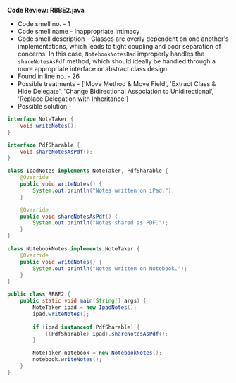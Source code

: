 **Code Review: RBBE2.java**
- Code smell no. - 1
- Code smell name - Inappropriate Intimacy
- Code smell description - Classes are overly dependent on one another's implementations, which leads to tight coupling and poor separation of concerns. In this case, `NotebookNotesBad` improperly handles the `shareNotesAsPdf` method, which should ideally be handled through a more appropriate interface or abstract class design.
- Found in line no. - 26
- Possible treatments - ['Move Method & Move Field', 'Extract Class & Hide Delegate', 'Change Bidirectional Association to Unidirectional', 'Replace Delegation with Inheritance']
- Possible solution -  
```java
interface NoteTaker {
    void writeNotes();
}

interface PdfSharable {
    void shareNotesAsPdf();
}

class IpadNotes implements NoteTaker, PdfSharable {
    @Override
    public void writeNotes() {
        System.out.println("Notes written on iPad.");
    }

    @Override
    public void shareNotesAsPdf() {
        System.out.println("Notes shared as PDF.");
    }
}

class NotebookNotes implements NoteTaker {
    @Override
    public void writeNotes() {
        System.out.println("Notes written on Notebook.");
    }
}

public class RBBE2 {
    public static void main(String[] args) {
        NoteTaker ipad = new IpadNotes();
        ipad.writeNotes();
        
        if (ipad instanceof PdfSharable) {
            ((PdfSharable) ipad).shareNotesAsPdf();
        }

        NoteTaker notebook = new NotebookNotes();
        notebook.writeNotes();
    }
}
```